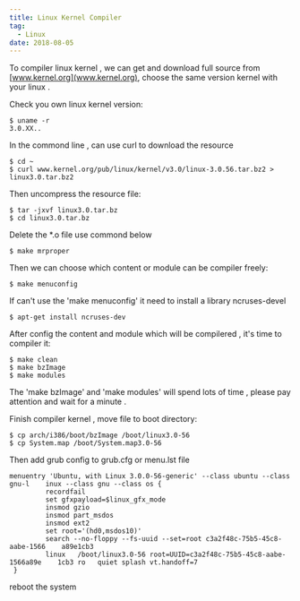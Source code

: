 ```yaml
---
title: Linux Kernel Compiler
tag:
  - Linux
date: 2018-08-05
---
```


To compiler linux kernel , we can get and download full source from [www.kernel.org](www.kernel.org), choose the same version kernel with your linux .

<!-- more -->

Check you own linux kernel version:
```
$ uname -r
3.0.XX..
```

In the commond line , can use curl to download the resource
```
$ cd ~
$ curl www.kernel.org/pub/linux/kernel/v3.0/linux-3.0.56.tar.bz2 > linux3.0.tar.bz2
```
Then uncompress the resource file:
```
$ tar -jxvf linux3.0.tar.bz
$ cd linux3.0.tar.bz
```
Delete the *.o file use commond below
```
$ make mrproper
```
Then we can choose which content or module can be compiler freely:
```
$ make menuconfig
```
If can't use the 'make menuconfig' it need to install a library ncruses-devel
```
$ apt-get install ncruses-dev
```
After config the content and module which will be compilered , it's time to compiler it:
```
$ make clean
$ make bzImage
$ make modules
```
The 'make bzImage' and 'make modules' will spend lots of time , please pay attention and wait for a minute .

Finish compiler kernel , move file to boot directory:
```
$ cp arch/i386/boot/bzImage /boot/linux3.0-56
$ cp System.map /boot/System.map3.0-56
```
Then add grub config to grub.cfg or menu.lst file
```
menuentry 'Ubuntu, with Linux 3.0.0-56-generic' --class ubuntu --class gnu-l    inux --class gnu --class os {
         recordfail
         set gfxpayload=$linux_gfx_mode
         insmod gzio
         insmod part_msdos
         insmod ext2
         set root='(hd0,msdos10)'
         search --no-floppy --fs-uuid --set=root c3a2f48c-75b5-45c8-aabe-1566    a89e1cb3
         linux   /boot/linux3.0-56 root=UUID=c3a2f48c-75b5-45c8-aabe-1566a89e    1cb3 ro   quiet splash vt.handoff=7
 }
```
reboot the system